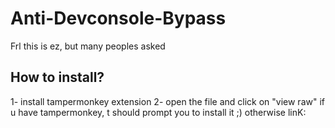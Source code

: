 # Anti-Devconsole-Bypass
Frl this is ez, but many peoples asked

## How to install?
1- install tampermonkey extension
2- open the file and click on "view raw" if u have tampermonkey, t should prompt you to install it ;) otherwise linK:
